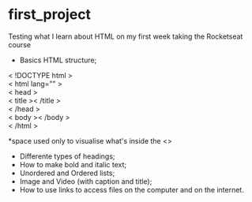 # first_project

Testing what I learn about HTML on my first week taking the Rocketseat course

- Basics HTML structure;

< !DOCTYPE html > <br>
< html lang="" ><br>
  < head ><br>
    < title >< /title ><br>
  < /head ><br>
  < body >< /body ><br>
 < /html ><br>
 
 *space used only to visualise what's inside the <>
 
- Differente types of headings;
- How to make bold and italic text;
- Unordered and Ordered lists;
- Image and Video (with caption and title);
- How to use links to access files on the computer and on the internet.
